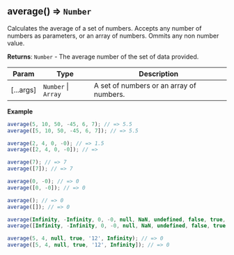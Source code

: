 <a name="average"></a>

## average() ⇒ <code>Number</code>
Calculates the average of a set of numbers.
Accepts any number of numbers as parameters, or an array of numbers.
Ommits any non number value.

**Returns**: <code>Number</code> - The average number of the set of data provided.  

| Param | Type | Description |
| --- | --- | --- |
| [...args] | <code>Number</code> &#124; <code>Array</code> | A set of numbers or an array of numbers. |

**Example**  
```js
average(5, 10, 50, -45, 6, 7); // => 5.5
average([5, 10, 50, -45, 6, 7]); // => 5.5

average(2, 4, 0, -0); // => 1.5
average([2, 4, 0, -0]); // => 

average(7); // => 7
average([7]); // => 7

average(0, -0); // => 0
average([0, -0]); // => 0

average(); // => 0
average([]); // => 0

average(Infinity, -Infinity, 0, -0, null, NaN, undefined, false, true, 'foo'); // => 0
average([Infinity, -Infinity, 0, -0, null, NaN, undefined, false, true, 'foo']); // => 0

average(5, 4, null, true, '12', Infinity); // => 0
average([5, 4, null, true, '12', Infinity]); // => 0
```
